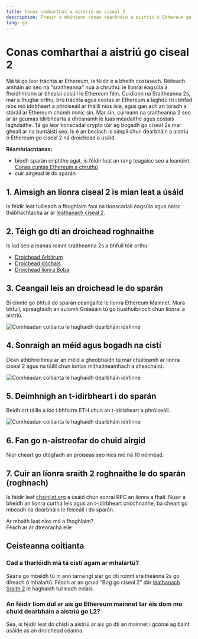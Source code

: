 ```yaml
---
title: Conas comharthaí a aistriú go ciseal 2
description: Treoir a mhíníonn conas dearbháin a aistriú ó Ethereum go ciseal 2 ag baint úsáide as droichead.
lang: ga
---
```


# Conas comharthaí a aistriú go ciseal 2

Má tá go leor tráchta ar Ethereum, is féidir é a bheith costasach. Réiteach amháin air seo ná "sraitheanna" nua a chruthú: ie líonraí éagsúla a fheidhmíonn ar bhealaí cosúil le Ethereum féin. Cuidíonn na Sraitheanna 2s, mar a thugtar orthu, brú tráchta agus costas ar Ethereum a laghdú trí i bhfad níos mó idirbheart a phróiseáil ar tháillí níos ísle, agus gan ach an toradh a stóráil ar Ethereum chomh minic sin. Mar sin, cuireann na sraitheanna 2 seo ar ár gcumas idirbhearta a dhéanamh le luas méadaithe agus costais laghdaithe. Tá go leor tionscadal crypto tóir ag bogadh go ciseal 2s mar gheall ar na buntáistí seo. Is é an bealach is simplí chun dearbháin a aistriú ó Ethereum go ciseal 2 ná droichead a úsáid.

**Réamhriachtanas:**

- bíodh sparán criptithe agat, is féidir leat an rang teagaisc seo a leanúint: [Conas cuntas Ethereum a chruthú](/guides/how-to-create-an-ethereum-account/)
- cuir airgead le do sparán

## 1. Aimsigh an líonra ciseal 2 is mian leat a úsáid

Is féidir leat tuilleadh a fhoghlaim faoi na tionscadail éagsúla agus naisc thábhachtacha ar ár [leathanach ciseal 2](/layer-2/).

## 2. Téigh go dtí an droichead roghnaithe

Is iad seo a leanas roinnt sraitheanna 2s a bhfuil tóir orthu:

- [Droichead Arbitrum](https://bridge.arbitrum.io/?l2ChainId=42161)
- [Droichead dóchais](https://app.optimism.io/bridge/deposit)
- [Droichead líonra Boba](https://gateway.boba.network/)

## 3. Ceangail leis an droichead le do sparán

Bí cinnte go bhfuil do sparán ceangailte le líonra Ethereum Mainnet. Mura bhfuil, spreagfaidh an suíomh Gréasáin tú go huathoibríoch chun líonraí a aistriú.

![Comhéadan coitianta le haghaidh dearbháin idirlinne](./bridge1.png)

## 4. Sonraigh an méid agus bogadh na cistí

Déan athbhreithniú ar an méid a gheobhaidh tú mar chúiteamh ar líonra ciseal 2 agus na táillí chun iontas míthaitneamhach a sheachaint.

![Comhéadan coitianta le haghaidh dearbháin idirlinne](./bridge2.png)

## 5. Deimhnigh an t-idirbheart i do sparán

Beidh ort táille a íoc i bhfoirm ETH chun an t-idirbheart a phróiseáil.

![Comhéadan coitianta le haghaidh dearbháin idirlinne](./bridge3.png)

## 6. Fan go n-aistreofar do chuid airgid

Níor cheart go dtógfadh an próiseas seo níos mó ná 10 nóiméad.

## 7. Cuir an líonra sraith 2 roghnaithe le do sparán (roghnach)

Is féidir leat [chainlist.org](http://chainlist.org) a úsáid chun sonraí RPC an líonra a fháil. Nuair a bheidh an líonra curtha leis agus an t-idirbheart críochnaithe, ba cheart go mbeadh na dearbháin le feiceáil i do sparán.
<br />

<Alert variant="update">
<AlertEmoji text=":eyes:"/>
<AlertContent className="justify-between flex-row items-center">
  <div>Ar mhaith leat níos mó a fhoghlaim?</div>
  <ButtonLink href="/guides/">
    Féach ar ár dtreoracha eile
  </ButtonLink>
</AlertContent>
</Alert>

## Ceisteanna coitianta

### Cad a tharlóidh má tá cistí agam ar mhalartú?

Seans go mbeidh tú in ann tarraingt siar go dtí roinnt sraitheanna 2s go díreach ó mhalartú. Féach ar an gcuid “Bog go ciseal 2” dár [leathanach Sraith 2](/layer-2/) le haghaidh tuilleadh eolais.

### An féidir liom dul ar ais go Ethereum mainnet tar éis dom mo chuid dearbháin a aistriú go L2?

Sea, is féidir leat do chistí a aistriú ar ais go dtí an mainnet i gcónaí ag baint úsáide as an droichead céanna.
